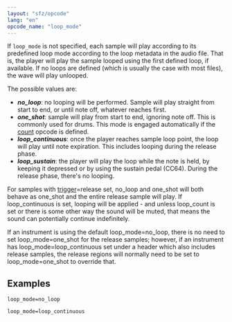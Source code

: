 ```yaml
---
layout: "sfz/opcode"
lang: "en"
opcode_name: "loop_mode"
---
```

If `loop_mode` is not specified, each sample will play according to its predefined
loop mode according to the loop metadata in the audio file. That is, the player
will play the sample looped using the first defined loop, if available. If no
loops are defined (which is usually the case with most files), the wave will
play unlooped.

The possible values are:

- ***no_loop***: no looping will be performed. Sample will play straight from start
                to end, or until note off, whatever reaches first.
- ***one_shot***: sample will play from start to end, ignoring note off.
                This is commonly used for drums.
                This mode is engaged automatically if the [count](count) opcode
                is defined.
- ***loop_continuous***: once the player reaches sample loop point,
                        the loop will play until note expiration. This includes looping during the release phase.
- ***loop_sustain***: the player will play the loop while the note is held, by keeping
                    it depressed or by using the sustain pedal (CC64). During the release phase, there's no looping.
										
For samples with [trigger](/opcodes/trigger)=release set, no_loop and one_shot will both behave as one_shot
and the entire release sample will play. If loop_continuous is set, looping will be
applied - and unless loop_count is set or there is some other way the sound will be muted,
that means the sound can potentially continue indefinitely.

If an instrument is using the default loop_mode=no_loop, there is no need to set loop_mode=one_shot for the
release samples; however, if an instrument has loop_mode=loop_continuous set under a header which also
includes release samples, the release regions will normally need to be set to loop_mode=one_shot to override that.

## Examples

```
loop_mode=no_loop

loop_mode=loop_continuous
```
